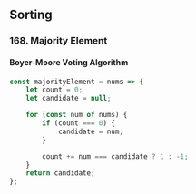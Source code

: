 ## Sorting

### 168. Majority Element

#### Boyer-Moore Voting Algorithm

```javascript
const majorityElement = nums => {
	let count = 0;
	let candidate = null;

	for (const num of nums) {
		if (count === 0) {
			candidate = num;
		}

		count += num === candidate ? 1 : -1;
	}
	return candidate;
};
```
